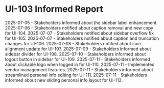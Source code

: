 # UI-103 Informed Report

2025-07-05 - Stakeholders informed about the sidebar label enhancement.
2025-07-06 - Stakeholders notified about caption removal and new copy for UI-104.
2025-07-07 - Stakeholders notified about sidebar overflow fix for UI-105.
2025-07-07 - Stakeholders notified about caption and truncation changes for UI-106.
2025-07-08 - Stakeholders notified about icon alignment update for UI-107.
2025-07-09 - Stakeholders informed about sidebar divider for UI-108.
2025-07-10 - Stakeholders informed about logout button in sidebar for UI-109.
2025-07-11 - Stakeholders informed about clickable logo when logged in for UI-110.
2025-07-11 - Implemented vendor management features.
2025-07-11 - Stakeholders informed about streamlined personal info editing for UI-111.
2025-07-11 - Stakeholders informed about new sliding personal info layout for UI-112.
